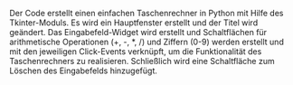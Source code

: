 Der Code erstellt einen einfachen Taschenrechner in Python mit Hilfe des Tkinter-Moduls. Es wird ein Hauptfenster erstellt und der Titel wird geändert. Das Eingabefeld-Widget wird erstellt und Schaltflächen für arithmetische Operationen (+, -, *, /) und Ziffern (0-9) werden erstellt und mit den jeweiligen Click-Events verknüpft, um die Funktionalität des Taschenrechners zu realisieren. Schließlich wird eine Schaltfläche zum Löschen des Eingabefelds hinzugefügt.
